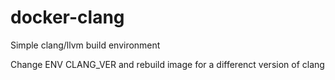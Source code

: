 # docker-clang
Simple clang/llvm build environment

Change ENV CLANG_VER and rebuild image for a differenct version of clang
